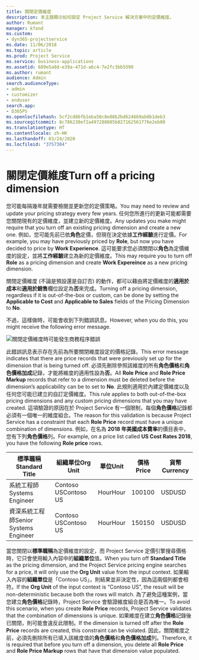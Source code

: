 ```yaml
---
title: 關閉定價維度
description: 本主題顯示如何設定 Project Service 解決方案中的定價維度。
author: Rumant
manager: kfend
ms.custom:
- dyn365-projectservice
ms.date: 11/06/2018
ms.topic: article
ms.prod: Project Service
ms.service: business-applications
ms.assetid: 689e5a8d-e39a-471d-a6c4-7e2fc3bb5590
ms.author: rumant
audience: Admin
search.audienceType:
- admin
- customizer
- enduser
search.app:
- D365PS
ms.openlocfilehash: 5cf2cd86fb1eba50c8e08b2bd624669ab0b1deb3
ms.sourcegitcommit: 8c786230ef2a497280885b827162561776e2eb00
ms.translationtype: HT
ms.contentlocale: zh-HK
ms.lasthandoff: 03/24/2020
ms.locfileid: "3757304"
---
```

# <a name="turn-off-a-pricing-dimension"></a><span data-ttu-id="56a9c-103">關閉定價維度</span><span class="sxs-lookup"><span data-stu-id="56a9c-103">Turn off a pricing dimension</span></span>

<span data-ttu-id="56a9c-104">您可能每隔幾年就需要檢閱並更新您的定價策略。</span><span class="sxs-lookup"><span data-stu-id="56a9c-104">You may need to review and update your pricing strategy every few years.</span></span> <span data-ttu-id="56a9c-105">任何您所進行的更新可能都需要您關閉現有的定價維度，並建立新的定價維度。</span><span class="sxs-lookup"><span data-stu-id="56a9c-105">Any updates you make might require that you turn off an existing pricing dimension and create a new one.</span></span> <span data-ttu-id="56a9c-106">例如，您可能先前已依**角色**定價，但現在決定依據**工作經驗**進行定價。</span><span class="sxs-lookup"><span data-stu-id="56a9c-106">For example, you may have previously priced by **Role**, but now you have decided to price by **Work Experience**.</span></span> <span data-ttu-id="56a9c-107">這可能要求您必須關閉以**角色**為定價維度的設定，並將**工作經驗**建立為新的定價維度。</span><span class="sxs-lookup"><span data-stu-id="56a9c-107">This may require you to turn off **Role** as a pricing dimension and create **Work Expereince** as a new pricing dimension.</span></span> 

<span data-ttu-id="56a9c-108">關閉定價維度 (不論是預設還是自訂否) 的動作，都可以藉由將定價維度的**適用於成本**和**適用於銷售**欄位設定為**否**來完成。</span><span class="sxs-lookup"><span data-stu-id="56a9c-108">Turning off a pricing dimension, regardless if it is out-of-the-box or custom, can be done by setting the **Applicable to Cost** and **Applicable to Sales** fields of the Pricing Dimension to **No**.</span></span>

<span data-ttu-id="56a9c-109">不過，這樣做時，可能會收到下列錯誤訊息。</span><span class="sxs-lookup"><span data-stu-id="56a9c-109">However, when you do this, you might receive the following error message.</span></span>

![關閉定價維度時可能發生商務程序錯誤](media/Business-Process-Error.png)


<span data-ttu-id="56a9c-111">此錯誤訊息表示存在先前為所要關閉維度設定的價格記錄。</span><span class="sxs-lookup"><span data-stu-id="56a9c-111">This error message indicates that there are price records that were previously set up for the dimension that is being turned off.</span></span> <span data-ttu-id="56a9c-112">必須先刪除參照該維度的所有**角色價格**和**角色價格加成**記錄，才能將維度的適用性設為**否**。</span><span class="sxs-lookup"><span data-stu-id="56a9c-112">All **Role Price** and **Role Price Markup** records that refer to a dimension must be deleted before the dimension’s applicability can be to set to **No**.</span></span> <span data-ttu-id="56a9c-113">此規則適用於內建定價維度以及任何您可能已建立的自訂定價維度。</span><span class="sxs-lookup"><span data-stu-id="56a9c-113">This rule applies to both out-of-the-box pricing dimensions and any custom pricing dimensions that you may have created.</span></span> <span data-ttu-id="56a9c-114">這項驗證的原因在於 Project Service 有一個限制，每個**角色價格**記錄都必須有一個唯一的維度組合。</span><span class="sxs-lookup"><span data-stu-id="56a9c-114">The reason for this validation is because Project Service has a constraint that each **Role Price** record must have a unique combination of dimensions.</span></span> <span data-ttu-id="56a9c-115">例如，在名為 **2018 年美國成本費率**的價目表中，您有下列**角色價格**列。</span><span class="sxs-lookup"><span data-stu-id="56a9c-115">For example, on a price list called **US Cost Rates 2018**, you have the following **Role price** rows.</span></span> 

| <span data-ttu-id="56a9c-116">標準職稱</span><span class="sxs-lookup"><span data-stu-id="56a9c-116">Standard Title</span></span>         | <span data-ttu-id="56a9c-117">組織單位</span><span class="sxs-lookup"><span data-stu-id="56a9c-117">Org Unit</span></span>    |<span data-ttu-id="56a9c-118">單位</span><span class="sxs-lookup"><span data-stu-id="56a9c-118">Unit</span></span>   |<span data-ttu-id="56a9c-119">價格</span><span class="sxs-lookup"><span data-stu-id="56a9c-119">Price</span></span>  |<span data-ttu-id="56a9c-120">貨幣</span><span class="sxs-lookup"><span data-stu-id="56a9c-120">Currency</span></span>  |
| -----------------------|-------------|-------|-------|----------|
| <span data-ttu-id="56a9c-121">系統工程師</span><span class="sxs-lookup"><span data-stu-id="56a9c-121">Systems Engineer</span></span>|<span data-ttu-id="56a9c-122">Contoso US</span><span class="sxs-lookup"><span data-stu-id="56a9c-122">Contoso US</span></span>|<span data-ttu-id="56a9c-123">Hour</span><span class="sxs-lookup"><span data-stu-id="56a9c-123">Hour</span></span>| <span data-ttu-id="56a9c-124">100</span><span class="sxs-lookup"><span data-stu-id="56a9c-124">100</span></span>|<span data-ttu-id="56a9c-125">USD</span><span class="sxs-lookup"><span data-stu-id="56a9c-125">USD</span></span>|
| <span data-ttu-id="56a9c-126">資深系統工程師</span><span class="sxs-lookup"><span data-stu-id="56a9c-126">Senior Systems Engineer</span></span>|<span data-ttu-id="56a9c-127">Contoso US</span><span class="sxs-lookup"><span data-stu-id="56a9c-127">Contoso US</span></span>|<span data-ttu-id="56a9c-128">Hour</span><span class="sxs-lookup"><span data-stu-id="56a9c-128">Hour</span></span>| <span data-ttu-id="56a9c-129">150</span><span class="sxs-lookup"><span data-stu-id="56a9c-129">150</span></span>| <span data-ttu-id="56a9c-130">USD</span><span class="sxs-lookup"><span data-stu-id="56a9c-130">USD</span></span>|


<span data-ttu-id="56a9c-131">當您關閉以**標準職稱**為定價維度的設定，而 Project Service 定價引擎搜尋價格時，它只會使用輸入內容中的**組織單位**值。</span><span class="sxs-lookup"><span data-stu-id="56a9c-131">When you turn off **Standard Title** as the pricing dimension, and the Project Service pricing engine searches for a price, it will only use the **Org Unit** value from the input context.</span></span> <span data-ttu-id="56a9c-132">如果輸入內容的**組織單位**是「Contoso US」，則結果並非決定性，因為這兩個列都會相符。</span><span class="sxs-lookup"><span data-stu-id="56a9c-132">If the **Org Unit** of the input context is “Contoso US”, the result will be non-deterministic because both the rows will match.</span></span> <span data-ttu-id="56a9c-133">為了避免這種案例，當您建立**角色價格**記錄時，Project Service 會驗證維度組合是否為唯一。</span><span class="sxs-lookup"><span data-stu-id="56a9c-133">To avoid this scenario, when you create **Role Price** records, Project Service validates that the combination of dimensions is unique.</span></span> <span data-ttu-id="56a9c-134">如果維度在建立**角色價格**記錄後已關閉，則可能會違反此限制。</span><span class="sxs-lookup"><span data-stu-id="56a9c-134">If the dimension is turned off after the **Role Price** records are created, this constraint can be violated.</span></span> <span data-ttu-id="56a9c-135">因此，關閉維度之前，必須先刪除所有已填入該維度值的**角色價格**和**角色價格加成**列。</span><span class="sxs-lookup"><span data-stu-id="56a9c-135">Therefore, it is required that before you turn off a dimension, you delete all **Role Price** and **Role Price Markup** rows that have that dimension value populated.</span></span>

